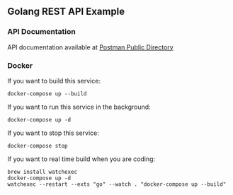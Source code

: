 ## Golang REST API Example

### API Documentation

API documentation available at [Postman Public Directory](https://documenter.getpostman.com/view/5001481/TVeiDWGp)

### Docker
If you want to build this service:
```
docker-compose up --build
```

If you want to run this service in the background:
```
docker-compose up -d
```

If you want to stop this service:
```
docker-compose stop
```

If you want to real time build when you are coding:
```
brew install watchexec
docker-compose up -d
watchexec --restart --exts "go" --watch . "docker-compose up --build"
```